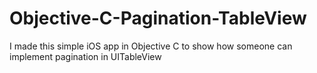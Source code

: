 # Objective-C-Pagination-TableView
I made this simple iOS app in Objective C  to show how someone can implement pagination in UITableView
